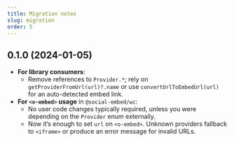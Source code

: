 ```yaml
---
title: Migration notes
slug: migration
order: 5
---
```


## 0.1.0 (2024-01-05)

- **For library consumers**:
  - Remove references to `Provider.*`; rely on `getProviderFromUrl(url)?.name` or use `convertUrlToEmbedUrl(url)` for an auto-detected embed link.
- **For `<o-embed>` usage** in `@social-embed/wc`:
  - No user code changes typically required, unless you were depending on the `Provider` enum externally.
  - Now it’s enough to set `url` on `<o-embed>`. Unknown providers fallback to `<iframe>` or produce an error message for invalid URLs.
